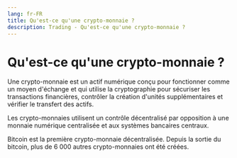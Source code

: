 ```yaml
---
lang: fr-FR
title: Qu'est-ce qu'une crypto-monnaie ?
description: Trading - Qu'est-ce qu'une crypto-monnaie ?
---
```


# Qu'est-ce qu'une crypto-monnaie ?

Une crypto-monnaie est un actif numérique conçu pour fonctionner comme un moyen d'échange et qui utilise la
cryptographie pour sécuriser les transactions financières, contrôler la création d'unités supplémentaires et vérifier le
transfert des actifs.

Les crypto-monnaies utilisent un contrôle décentralisé par opposition à une monnaie numérique centralisée et aux
systèmes bancaires centraux.

Bitcoin est la première crypto-monnaie décentralisée. Depuis la sortie du bitcoin, plus de 6 000 autres crypto-monnaies
ont été créées.